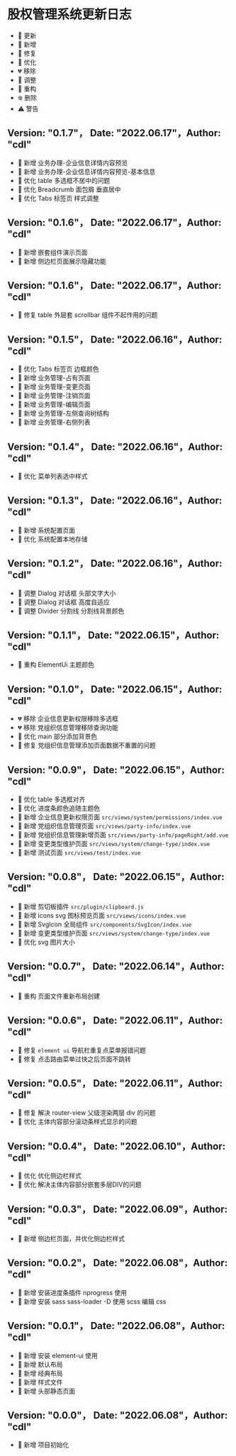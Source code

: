 <!--
 * @Description: 更新日志
 * @Author: cdl
 * @Date: 2022-06-08 14:56:16
 * @LastEditors: cdl
 * @LastEditTime: 2022-06-17 14:19:13
-->
# 股权管理系统更新日志
- 🌟 更新
- 🎉 新增
- 🐞 修复
- 🎯 优化
- 💔 移除
- 🚧 调整
- 🌈 重构
- ❄️ 删除
- ⚠️ 警告

## Version: "0.1.7"， Date: "2022.06.17"，Author: "cdl"

- 🎉 新增 业务办理-企业信息详情内容预览
- 🎉 新增 业务办理-企业信息详情内容预览-基本信息
- 🎯 优化 table 多选框不居中的问题
- 🎯 优化 Breadcrumb 面包屑 垂直居中
- 🎯 优化 Tabs 标签页 样式调整



## Version: "0.1.6"， Date: "2022.06.17"，Author: "cdl"

- 🎉 新增 嵌套组件演示页面
- 🎉 新增 侧边栏页面展示隐藏功能



## Version: "0.1.6"， Date: "2022.06.17"，Author: "cdl"

- 🐞 修复 table 外层套 scrollbar 组件不起作用的问题



## Version: "0.1.5"， Date: "2022.06.16"，Author: "cdl"

- 🎯 优化 Tabs 标签页 边框颜色
- 🎉 新增 业务管理-占有页面
- 🎉 新增 业务管理-变更页面
- 🎉 新增 业务管理-注销页面
- 🎉 新增 业务管理-编辑页面
- 🎉 新增 业务管理-左侧查询树结构
- 🎉 新增 业务管理-右侧列表



## Version: "0.1.4"， Date: "2022.06.16"，Author: "cdl"

- 🎯 优化 菜单列表选中样式



## Version: "0.1.3"， Date: "2022.06.16"，Author: "cdl"

- 🎉 新增 系统配置页面
- 🎯 优化 系统配置本地存储



## Version: "0.1.2"， Date: "2022.06.16"，Author: "cdl"

- 🚧 调整 Dialog 对话框 头部文字大小
- 🚧 调整 Dialog 对话框 高度自适应
- 🚧 调整 Divider 分割线 分割线背景颜色



## Version: "0.1.1"， Date: "2022.06.15"，Author: "cdl"

- 🌈 重构 ElementUi 主题颜色



## Version: "0.1.0"， Date: "2022.06.15"，Author: "cdl"

- 💔 移除 企业信息更新权限移除多选框
- 💔 移除 党组织信息管理移除查询功能
- 🎯 优化 main 部分添加背景色
- 🐞 修复 党组织信息管理添加页面数据不重置的问题



## Version: "0.0.9"， Date: "2022.06.15"，Author: "cdl"

- 🎯 优化 table 多选框对齐
- 🎯 优化 进度条颜色追随主题色
- 🎉 新增 企业信息更新权限页面 `src/views/system/permissions/index.vue`
- 🎉 新增 党组织信息管理页面 `src/views/party-info/index.vue`
- 🎉 新增 党组织信息管理新增页面 `src/views/party-info/pageRight/add.vue`
- 🎉 新增 变更类型维护页面 `src/views/system/change-type/index.vue`
- 🎉 新增 测试页面 `src/views/test/index.vue`



## Version: "0.0.8"， Date: "2022.06.15"，Author: "cdl"

- 🎉 新增 剪切板插件 `src/plugin/clipboard.js`
- 🎉 新增 icons svg 图标预览页面 `src/views/icons/index.vue`
- 🎉 新增 SvgIcon 全局组件 `src/components/SvgIcon/index.vue`
- 🎉 新增 变更类型维护页面 `src/views/system/change-type/index.vue`
- 🎯 优化 svg 图片大小



## Version: "0.0.7"， Date: "2022.06.14"，Author: "cdl"

- 🌈 重构 页面文件重新布局创建



## Version: "0.0.6"， Date: "2022.06.11"，Author: "cdl"

- 🐞 修复 `element ui` 导航栏重复点菜单报错问题
- 🐞 修复 点击路由菜单过快之后页面不跳转



## Version: "0.0.5"， Date: "2022.06.11"，Author: "cdl"

- 🐞 修复 解决 router-view 父级渲染两层 div 的问题
- 🎯 优化 主体内容部分滚动条样式显示的问题



## Version: "0.0.4"， Date: "2022.06.10"，Author: "cdl"

- 🎯 优化 优化侧边栏样式
- 🎯 优化 解决主体内容部分嵌套多层DIV的问题



## Version: "0.0.3"， Date: "2022.06.09"，Author: "cdl"

- 🎉 新增 侧边栏页面，并优化侧边栏样式



## Version: "0.0.2"， Date: "2022.06.08"，Author: "cdl"

- 🎉 新增 安装进度条插件 nprogress 使用
- 🎉 新增 安装 sass sass-loader -D 使用 scss 编辑 css



## Version: "0.0.1"， Date: "2022.06.08"，Author: "cdl"

- 🎉 新增 安装 element-ui 使用
- 🎉 新增 默认布局
- 🎉 新增 经典布局
- 🎉 新增 样式文件
- 🎉 新增 头部静态页面



## Version: "0.0.0"， Date: "2022.06.08"，Author: "cdl"

- 🎉 新增 项目初始化